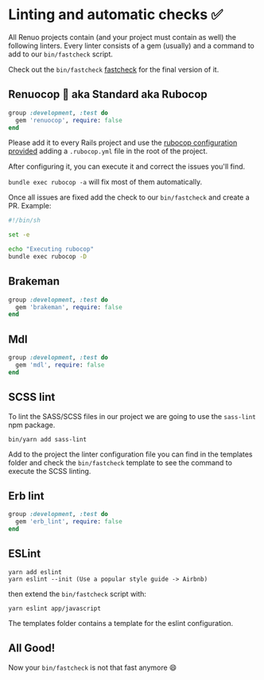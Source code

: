 # Linting and automatic checks :white_check_mark:

All Renuo projects contain (and your project must contain as well) the following linters.
Every linter consists of a gem (usually) and a command to add to our `bin/fastcheck` script.

Check out the `bin/fastcheck` [fastcheck](../templates/bin/fastcheck) for the final version of it.

## Renuocop :cop: aka Standard aka Rubocop

```ruby
group :development, :test do
  gem 'renuocop', require: false
end
```

Please add it to every Rails project and use the [rubocop configuration provided](../templates/.rubocop.yml) adding a `.rubocop.yml` file in the root of the project.

After configuring it, you can execute it and correct the issues you'll find.

`bundle exec rubocop -a` will fix most of them automatically.

Once all issues are fixed add the check to our `bin/fastcheck` and create a PR. Example:

```bash
#!/bin/sh

set -e

echo "Executing rubocop"
bundle exec rubocop -D
```

## Brakeman

```ruby
group :development, :test do
  gem 'brakeman', require: false
end
```

## Mdl

```ruby
group :development, :test do
  gem 'mdl', require: false
end
```

## SCSS lint

To lint the SASS/SCSS files in our project we are going to use the `sass-lint` npm package.

`bin/yarn add sass-lint`

Add to the project the linter configuration file you can find in the templates folder and check the `bin/fastcheck`
template to see the command to execute the SCSS linting.

## Erb lint

```ruby
group :development, :test do
  gem 'erb_lint', require: false
end
```

## ESLint

```
yarn add eslint
yarn eslint --init (Use a popular style guide -> Airbnb)
```

then extend the `bin/fastcheck` script with:

```
yarn eslint app/javascript
```

The templates folder contains a template for the eslint configuration.

## All Good!

Now your `bin/fastcheck` is not that fast anymore :smile:

